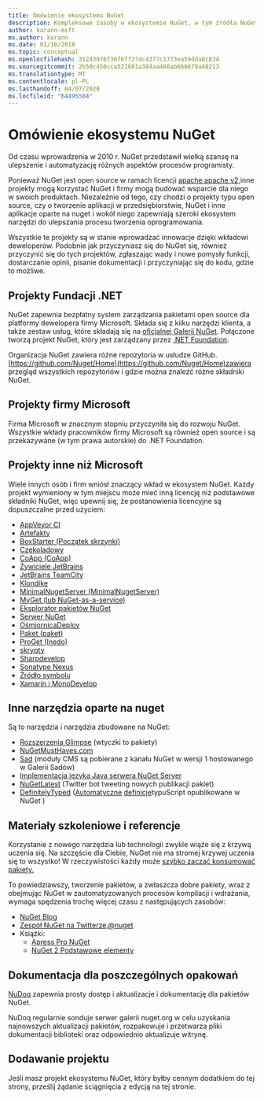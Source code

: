 ```yaml
---
title: Omówienie ekosystemu NuGet
description: Kompleksowe zasoby w ekosystemie NuGet, w tym źródła NuGet, projekty nuget firmy innych niż Microsoft, narzędzia i materiały szkoleniowe.
author: karann-msft
ms.author: karann
ms.date: 01/18/2018
ms.topic: conceptual
ms.openlocfilehash: 31243076f36f6ff274c4377c1773ea59dda8c834
ms.sourcegitcommit: 2b50c450cca521681a384aa466ab666679a40213
ms.translationtype: MT
ms.contentlocale: pl-PL
ms.lasthandoff: 04/07/2020
ms.locfileid: "64495504"
---
```

# <a name="an-overview-of-the-nuget-ecosystem"></a>Omówienie ekosystemu NuGet

Od czasu wprowadzenia w 2010 r. NuGet przedstawił wielką szansę na ulepszenie i automatyzację różnych aspektów procesów programisty.

Ponieważ NuGet jest open source w ramach licencji [apache apache v2,](http://choosealicense.com/licenses/apache/)inne projekty mogą korzystać NuGet i firmy mogą budować wsparcie dla niego w swoich produktach. Niezależnie od tego, czy chodzi o projekty typu open source, czy o tworzenie aplikacji w przedsiębiorstwie, NuGet i inne aplikacje oparte na nuget i wokół niego zapewniają szeroki ekosystem narzędzi do ulepszania procesu tworzenia oprogramowania.

Wszystkie te projekty są w stanie wprowadzać innowacje dzięki wkładowi deweloperów. Podobnie jak przyczyniasz się do NuGet się, również przyczynić się do tych projektów, zgłaszając wady i nowe pomysły funkcji, dostarczanie opinii, pisanie dokumentacji i przyczyniając się do kodu, gdzie to możliwe.

## <a name="net-foundation-projects"></a>Projekty Fundacji .NET

NuGet zapewnia bezpłatny system zarządzania pakietami open source dla platformy dewelopera firmy Microsoft. Składa się z kilku narzędzi klienta, a także zestaw usług, które składają się na [oficjalnej Galerii NuGet](http://www.nuget.org). Połączone tworzą projekt NuGet, który jest zarządzany przez [.NET Foundation](http://www.dotnetfoundation.org/).

Organizacja NuGet zawiera różne repozytoria w usłudze GitHub. [https://github.com/Nuget/Home](https://github.com/Nuget/Home)zawiera przegląd wszystkich repozytoriów i gdzie można znaleźć różne składniki NuGet.

## <a name="microsoft-projects"></a>Projekty firmy Microsoft

Firma Microsoft w znacznym stopniu przyczyniła się do rozwoju NuGet. Wszystkie wkłady pracowników firmy Microsoft są również open source i są przekazywane (w tym prawa autorskie) do .NET Foundation.

## <a name="non-microsoft-projects"></a>Projekty inne niż Microsoft

Wiele innych osób i firm wniósł znaczący wkład w ekosystem NuGet. Każdy projekt wymieniony w tym miejscu może mieć inną licencję niż podstawowe składniki NuGet, więc upewnij się, że postanowienia licencyjne są dopuszczalne przed użyciem:

- [AppVeyor CI](https://www.appveyor.com/)
- [Artefakty](https://www.jfrog.com/artifactory/)
- [BoxStarter (Początek skrzynki)](http://boxstarter.org/)
- [Czekoladowy](https://chocolatey.org/)
- [CoApp (CoApp)](http://coapp.org/)
- [Żywiciele JetBrains](https://resharper-plugins.jetbrains.com/)
- [JetBrains TeamCity](https://www.jetbrains.com/teamcity/)
- [Klondike](https://github.com/themotleyfool/Klondike)
- [MinimalNugetServer (MinimalNugetServer)](https://github.com/TanukiSharp/MinimalNugetServer)
- [MyGet (lub NuGet-as-a-service)](http://www.myget.org/)
- [Eksplorator pakietów NuGet](https://github.com/NuGetPackageExplorer/NuGetPackageExplorer)
- [Serwer NuGet](http://nugetserver.net/)
- [OśmiornicaDeploy](https://octopus.com/)
- [Paket (paket)](https://fsprojects.github.io/Paket/)
- [ProGet (Inedo)](http://inedo.com/proget)
- [skrypty](http://scriptcs.net/)
- [Sharpdevelop](http://community.sharpdevelop.net/blogs/mattward/archive/2011/01/23/NuGetSupportInSharpDevelop.aspx)
- [Sonatype Nexus](http://www.sonatype.com/nexus-repository-sonatype)
- [Źródło symbolu](http://www.symbolsource.org/Public)
- [Xamarin i MonoDevelop](https://github.com/mrward/monodevelop-nuget-addin)

## <a name="other-nuget-based-utilities"></a>Inne narzędzia oparte na nuget

Są to narzędzia i narzędzia zbudowane na NuGet:

- [Rozszerzenia Glimpse](http://getglimpse.com/Packages) (wtyczki to pakiety)
- [NuGetMustHaves.com](http://nugetmusthaves.com/)
- [Sad](http://www.orchardproject.net/) (moduły CMS są pobierane z kanału NuGet w wersji 1 hostowanego w Galerii Sadów)
- [Implementacja języka Java serwera NuGet Server](http://jonnyzzz.com/blog/2012/03/07/nuget-server-in-pure-java/)
- [NuGetLatest](https://twitter.com/NuGetLatest) (Twitter bot tweeting nowych publikacji pakiet)
- [DefinitelyTyped](http://definitelytyped.org/) ([Automatyczne](https://github.com/DefinitelyTyped/NugetAutomation/) [definicje](http://www.nuget.org/packages?q=DefinitelyTyped)typuScript opublikowane w NuGet )

## <a name="training-materials-and-references"></a>Materiały szkoleniowe i referencje

Korzystanie z nowego narzędzia lub technologii zwykle wiąże się z krzywą uczenia się. Na szczęście dla Ciebie, NuGet nie ma stromej krzywej uczenia się to wszystko! W rzeczywistości każdy może [szybko zacząć konsumować pakiety.](../quickstart/use-a-package.md)

To powiedziawszy, tworzenie pakietów, a zwłaszcza dobre pakiety, wraz z obejmując NuGet w zautomatyzowanych procesów kompilacji i wdrażania, wymaga spędzenia trochę więcej czasu z następujących zasobów:

- [NuGet Blog](http://blog.nuget.org/)
- [Zespół NuGet na Twitterze,@nuget](http://twitter.com/nuget)
- Książki:
  - [Apress Pro NuGet](http://bit.ly/ProNuGet)
  - [NuGet 2 Podstawowe elementy](http://www.amazon.com/NuGet-2-Essentials-Damir-Arh-ebook/dp/B00GTQD5M4)

## <a name="documentation-for-individual-packages"></a>Dokumentacja dla poszczególnych opakowań

[NuDoq](http://nudoq.org) zapewnia prosty dostęp i aktualizacje i dokumentację dla pakietów NuGet.

NuDoq regularnie sonduje serwer galerii nuget.org w celu uzyskania najnowszych aktualizacji pakietów, rozpakowuje i przetwarza pliki dokumentacji biblioteki oraz odpowiednio aktualizuje witrynę.

## <a name="adding-your-project"></a>Dodawanie projektu

Jeśli masz projekt ekosystemu NuGet, który byłby cennym dodatkiem do tej strony, prześlij żądanie ściągnięcia z edycją na tej stronie.
